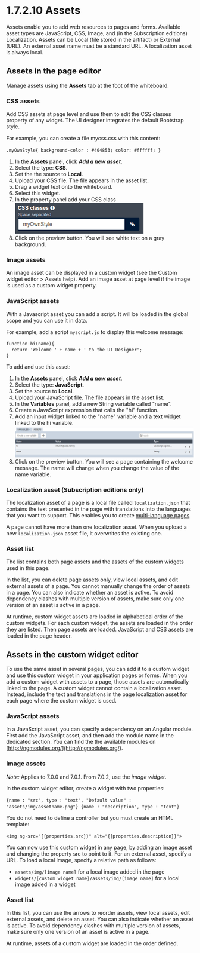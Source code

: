 # 1.7.2.10 Assets

Assets enable you to add web resources to pages and forms. Available asset types are JavaScript, CSS, Image, and (in the Subscription editions) Localization. 
Assets can be Local (file stored in the artifact) or External (URL). An external asset name must be a standard URL. A localization asset is always local.



## Assets in the page editor

Manage assets using the **Assets** tab at the foot of the whiteboard.


### CSS assets

Add CSS assets at page level and use them to edit the CSS classes property of any widget. The UI designer integrates the default Bootstrap style. 


For example, you can create a file mycss.css with this content:

`
.myOwnStyle{
  background-color : #404853;
  color: #ffffff;
}
`


1. In the **Assets** panel, click **_Add a new asset_**.
2. Select the type: **CSS**.
3. Set the the source to **Local**.
4. Upload your CSS file. The file appears in the asset list.
5. Drag a widget text onto the whiteboard.
6. Select this widget.
7. In the property panel add your CSS class  
![CSS asset](images/images-6_0/cssasset.png)
8. Click on the preview button. You will see white text on a gray background.

### Image assets


An image asset can be displayed in a custom widget (see the Custom widget editor \> Assets help).
Add an image asset at page level if the image is used as a custom widget property.


### JavaScript assets

With a Javascript asset you can add a script. It will be loaded in the global scope and you can use it in data. 

For example, add a script `myscript.js` to display this welcome message:


    
    function hi(name){
      return 'Welcome ' + name + ' to the UI Designer';
    }
    




To add and use this asset:

1. In the **Assets** panel, click **_Add a new asset_**.
2. Select the type: **JavaScript**.
3. Set the source to **Local**.
4. Upload your JavaScript file. The file appears in the asset list.
5. In the **Variables** panel, add a new String variable called "name".
6. Create a JavaScript expression that calls the "hi" function. 
7. Add an input widget linked to the "name" variable and a text widget linked to the hi variable.  
![CSS asset](images/images-6_0/jsasset.png)
8. Click on the preview button. You will see a page containing the welcome message. The name will change when you change the value of the name variable. 

### Localization asset (Subscription editions only)


The localization asset of a page is a local file called `localization.json` that contains the text presented in the page with translations into the languages that you want to support. 
This enables you to create [multi-language pages](/multi-language-pages).


A page cannot have more than one localization asset. When you upload a new `localization.json` asset file, it overwrites the existing one.



### Asset list

The list contains both page assets and the assets of the custom widgets used in this page.


In the list, you can delete page assets only, view local assets, and edit external assets of a page. You cannot manually change the order of assets in a page. 
You can also indicate whether an asset is active. To avoid dependency clashes with multiple version of assets, make sure only one version of an asset is active in a page.

At runtime, custom widget assets are loaded in alphabetical order of the custom widgets. For each custom widget, the assets are loaded in the order they are listed. Then page assets are loaded. JavaScript and CSS assets are loaded in the page header.


## Assets in the custom widget editor

To use the same asset in several pages, you can add it to a custom widget and use this custom widget in your application pages or forms. 
When you add a custom widget with assets to a page, those assets are automatically linked to the page. 
A custom widget cannot contain a localization asset. Instead, include the text and translations in the page localization asset for each page where the custom widget is used.


### JavaScript assets

In a JavaScript asset, you can specify a dependency on an Angular module. First add the JavaScript asset, and then add the module name in the dedicated section. You can find the the available modules on [http://ngmodules.org/](http://ngmodules.org/).


### Image assets

_Note:_ Applies to 7.0.0 and 7.0.1\. From 7.0.2, use the _image widget_.

In the custom widget editor, create a widget with two properties:

`
{name : "src", type : "text", "Default value" : "assets/img/assetname.png"}
{name : "description", type : "text"}
`


You do not need to define a controller but you must create an HTML template: 

`<img ng-src="{{properties.src}}" alt="{{properties.description}}">`


You can now use this custom widget in any page, by adding an image asset and changing the property src to point to it. For an external asset, specify a URL. To load a local image, specify a relative path as follows:


* `assets/img/[image name]` for a local image added in the page
* `widgets/[custom widget name]/assets/img/[image name]` for a local image added in a widget

### Asset list


In this list, you can use the arrows to reorder assets, view local assets, edit external assets, and delete an asset. 
You can also indicate whether an asset is active. To avoid dependency clashes with multiple version of assets, make sure only one version of an asset is active in a page.

At runtime, assets of a custom widget are loaded in the order defined.